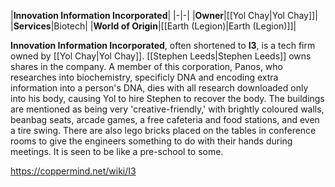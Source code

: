 |**Innovation Information Incorporated**|
|-|-|
|**Owner**|[[Yol Chay\|Yol Chay]]|
|**Services**|Biotech|
|**World of Origin**|[[Earth (Legion)\|Earth (Legion)]]|

**Innovation Information Incorporated**, often shortened to **I3**, is a tech firm owned by [[Yol Chay\|Yol Chay]]. [[Stephen Leeds\|Stephen Leeds]] owns shares in the company.
A member of this corporation, Panos, who researches into biochemistry, specificly DNA and encoding extra information into a person's DNA, dies with all research downloaded only into his body, causing Yol to hire Stephen to recover the body.
The buildings are mentioned as being very 'creative-friendly,' with brightly coloured walls, beanbag seats, arcade games, a free cafeteria and food stations, and even a tire swing. There are also lego bricks placed on the tables in conference rooms to give the engineers something to do with their hands during meetings. It is seen to be like a pre-school to some.



https://coppermind.net/wiki/I3